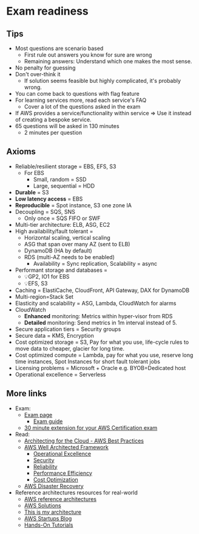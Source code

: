 # Exam readiness

## Tips

- Most questions are scenario based
  - First rule out answers you know for sure are wrong
  - Remaining answers: Understand which one makes the most sense.
- No penalty for guessing
- Don't over-think it
  - If solution seems feasible but highly complicated, it's probably wrong.
- You can come back to questions with flag feature
- For learning services more, read each service's FAQ
  - Cover a lot of the questions asked in the exam
- If AWS provides a service/functionality within service => Use it instead of creating a bespoke service.
- 65 questions will be asked in 130 minutes
  - 2 minutes per question

## Axioms

- Reliable/resilient storage = EBS, EFS, S3
  - For EBS
    - Small, random = SSD
    - Large, sequential = HDD
- **Durable** = S3
- **Low latency access** = EBS
- **Reproducible** = Spot instance, S3 one zone IA
- Decoupling = SQS, SNS
  - Only once = SQS FIFO or SWF
- Multi-tier architecture: ELB, ASG, EC2
- High availability/fault tolerant =
  - Horizontal scaling, vertical scaling
  - ASG that span over many AZ (sent to ELB)
  - DynamoDB (HA by default)
  - RDS (multi-AZ needs to be enabled)
    - Availability = Sync replication, Scalability = async
- Performant storage and databases =
  - 💡GP2, IO1 for EBS
  - 💡EFS, S3
- Caching = ElastiCache, CloudFront, API Gateway, DAX for DynamoDB
- Multi-region=Stack Set
- Elasticity and scalability = ASG, Lambda, CloudWatch for alarms
- CloudWatch
  - **Enhanced** monitoring: Metrics within hyper-visor from RDS
  - **Detailed** monitoring: Send metrics in 1m interval instead of 5.
- Secure application tiers = Security groups
- Secure data = KMS, Encryption
- Cost optimized storage = S3, Pay for what you use, life-cycle rules to move data to cheaper, glacier for long time.
- Cost optimized compute = Lambda, pay for what you use, reserve long time instances, Spot Instances for short fault tolerant jobs
- Licensing problems = Microsoft + Oracle e.g. BYOB=Dedicated host
- Operational excellence = Serverless

## More links

- Exam:
  - [Exam page](https://aws.amazon.com/certification/certified-solutions-architect-associate/)
    - [Exam guide](https://d1.awsstatic.com/training-and-certification/docs-sa-assoc/AWS_Certified_Solutions_Architect_Associate-Exam_Guide_EN_1.8.pdf)
  - [30 minute extension for your AWS Certification exam](https://www.linkedin.com/pulse/30-minute-extension-your-aws-certification-exam-garcia-lozano)
- Read:
  - [Architecting for the Cloud - AWS Best Practices](https://d1.awsstatic.com/whitepapers/AWS_Cloud_Best_Practices.pdf)
  - [AWS Well Architected Framework](https://aws.amazon.com/architecture/well-architected/)
    - [Operational Excellence](https://d1.awsstatic.com/whitepapers/architecture/AWS-Operational-Excellence-Pillar.pdf)
    - [Security](https://d1.awsstatic.com/whitepapers/architecture/AWS-Security-Pillar.pdf)
    - [Reliability](https://d1.awsstatic.com/whitepapers/architecture/AWS-Reliability-Pillar.pdf)
    - [Performance Efficiency](https://d1.awsstatic.com/whitepapers/architecture/AWS-Performance-Efficiency-Pillar.pdf)
    - [Cost Optimization](https://d1.awsstatic.com/whitepapers/architecture/AWS-Cost-Optimization-Pillar.pdf)
  - [AWS Disaster Recovery](https://d1.awsstatic.com/asset-repository/products/CloudEndure/CloudEndure_Affordable_Enterprise-Grade_Disaster_Recovery_Using_AWS.pdf)
- Reference architectures resources for real-world
  - [AWS reference architectures](https://aws.amazon.com/architecture/)
  - [AWS Solutions](https://aws.amazon.com/solutions/)
  - [This is my architecture](https://aws.amazon.com/architecture/this-is-my-architecture/)
  - [AWS Startups Blog](https://aws.amazon.com/blogs/startups/)
  - [Hands-On Tutorials](https://aws.amazon.com/getting-started/hands-on/)
